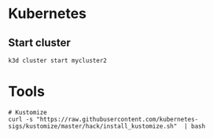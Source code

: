 # Kubernetes

## Start cluster
 
```
k3d cluster start mycluster2
```

# Tools 

```
# Kustomize
curl -s "https://raw.githubusercontent.com/kubernetes-sigs/kustomize/master/hack/install_kustomize.sh"  | bash
```
